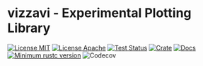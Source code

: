 # vizzavi - Experimental Plotting Library

[![License MIT](https://img.shields.io/badge/License-MIT-brightgreen.svg?style=flat-square)]()
[![License Apache](https://img.shields.io/badge/License-Apache%202.0-brightgreen.svg?style=flat-square)](https://opensource.org/licenses/Apache-2.0)
[![Test Status](https://img.shields.io/github/actions/workflow/status/jonaspleyer/vizzavi/test.yml?label=Test&style=flat-square)](https://github.com/jonaspleyer/vizzavi/actions)
[![Crate](https://img.shields.io/crates/v/vizzavi.svg?style=flat-square)](https://crates.io/crates/vizzavi)
[![Docs](https://img.shields.io/docsrs/vizzavi?style=flat-square)](https://docs.rs/vizzavi)
[![Minimum rustc version](https://img.shields.io/badge/rustc-1.36+-lightgray.svg?style=flat-square)](https://github.com/jonaspleyer/vizzavi#rust-version-requirements)
![Codecov](https://img.shields.io/codecov/c/github/jonaspleyer/vizzavi?style=flat-square)
